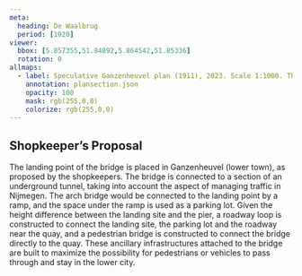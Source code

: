 ```yaml
---
meta:
  heading: De Waalbrug
  period: [1920]
viewer:
  bbox: [5.857355,51.84892,5.864542,51.85336]
  rotation: 0
allmaps:
  - label: Speculative Ganzenheuvel plan (1911), 2023. Scale 1:1000. The Berlage.
    annotation: plansection.json
    opacity: 100
    mask: rgb(255,0,0)
    colorize: rgb(255,0,0)
---
```


## Shopkeeper’s Proposal

The landing point of the bridge is placed in Ganzenheuvel (lower town), as proposed by the shopkeepers. The bridge is connected to a section of an underground tunnel, taking into account the aspect of managing traffic in Nijmegen. The arch bridge would be connected to the landing point by a ramp, and the space under the ramp is used as a parking lot. Given the height difference between the landing site and the pier, a roadway loop is constructed to connect the landing site, the parking lot and the roadway near the quay, and a pedestrian bridge is constructed to connect the bridge directly to the quay. These ancillary infrastructures attached to the bridge are built to maximize the possibility for pedestrians or vehicles to pass through and stay in the lower city.
